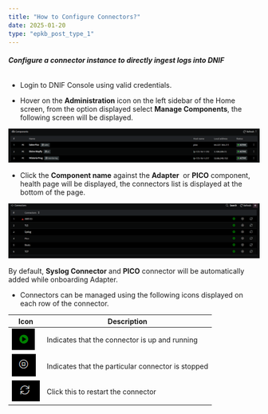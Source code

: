 ```yaml
---
title: "How to Configure Connectors?"
date: 2025-01-20
type: "epkb_post_type_1"
---
```


###### **Configure a connector instance to directly ingest logs into DNIF**

- Login to DNIF Console using valid credentials.

- Hover on the **Administration** icon on the left sidebar of the Home screen, from the option displayed select **Manage Components**, the following screen will be displayed.

![image 1-Dec-21-2023-12-56-12-1557-PM](./images-How%20to%20Configure%20Connectors/How-to-Configure-Connectors-1.png)

- Click the **Component name** against the **Adapter**  or **PICO** component, health page will be displayed, the connectors list is displayed at the bottom of the page.

![image 2-Dec-21-2023-12-56-22-6225-PM](./images-How%20to%20Configure%20Connectors/How-to-Configure-Connectors-2.png)

By default, **Syslog Connector** and **PICO** connector will be automatically added while onboarding Adapter.

- Connectors can be managed using the following icons displayed on each row of the connector.

| Icon | Description |
| --- | --- |
| ![image 3-Dec-21-2023-12-56-35-8569-PM](./images-How%20to%20Configure%20Connectors/How-to-Configure-Connectors-3.png) | Indicates that the connector is up and running |
| ![image 4-Dec-21-2023-12-56-47-6146-PM](./images-How%20to%20Configure%20Connectors/How-to-Configure-Connectors-4.png) | Indicates that the particular connector is stopped |
| ![](./images-How%20to%20Configure%20Connectors/How-to-Configure-Connectors-5.png) | Click this to restart the connector |
